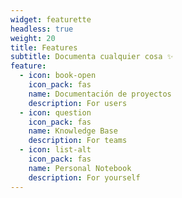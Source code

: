 ```yaml
---
widget: featurette
headless: true
weight: 20
title: Features
subtitle: Documenta cualquier cosa ✨
feature:
  - icon: book-open
    icon_pack: fas
    name: Documentación de proyectos
    description: For users
  - icon: question
    icon_pack: fas
    name: Knowledge Base
    description: For teams
  - icon: list-alt
    icon_pack: fas
    name: Personal Notebook
    description: For yourself
---
```

